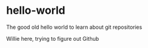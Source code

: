 # hello-world
The good old hello world to learn about git repositories

Willie here, trying to figure out Github
